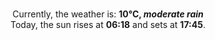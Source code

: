 <p  align="center"><br/>Currently, the weather is: <b> 10°C, <i>moderate rain</i></b></br>Today, the sun rises at <b>06:18</b> and sets at <b>17:45</b>.</p>